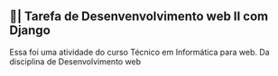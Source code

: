 ## 📑| Tarefa de Desenvenvolvimento web II com Django

  Essa foi uma atividade do curso Técnico em Informática para web. Da disciplina de Desenvolvimento web
 
